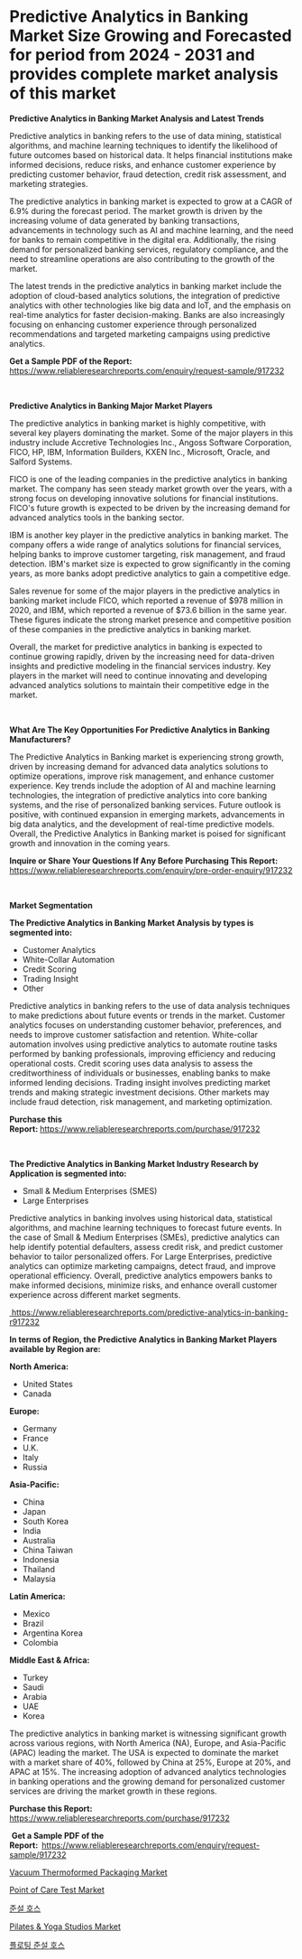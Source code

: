 <p><h1>Predictive Analytics in Banking Market Size Growing and Forecasted for period from 2024 - 2031 and provides complete market analysis of this market</h1></p><p><strong>Predictive Analytics in Banking Market Analysis and Latest Trends</strong></p>
<p><p>Predictive analytics in banking refers to the use of data mining, statistical algorithms, and machine learning techniques to identify the likelihood of future outcomes based on historical data. It helps financial institutions make informed decisions, reduce risks, and enhance customer experience by predicting customer behavior, fraud detection, credit risk assessment, and marketing strategies.</p><p>The predictive analytics in banking market is expected to grow at a CAGR of 6.9% during the forecast period. The market growth is driven by the increasing volume of data generated by banking transactions, advancements in technology such as AI and machine learning, and the need for banks to remain competitive in the digital era. Additionally, the rising demand for personalized banking services, regulatory compliance, and the need to streamline operations are also contributing to the growth of the market.</p><p>The latest trends in the predictive analytics in banking market include the adoption of cloud-based analytics solutions, the integration of predictive analytics with other technologies like big data and IoT, and the emphasis on real-time analytics for faster decision-making. Banks are also increasingly focusing on enhancing customer experience through personalized recommendations and targeted marketing campaigns using predictive analytics.</p></p>
<p><strong>Get a Sample PDF of the Report:&nbsp;</strong> <a href="https://www.reliableresearchreports.com/enquiry/request-sample/917232">https://www.reliableresearchreports.com/enquiry/request-sample/917232</a></p>
<p>&nbsp;</p>
<p><strong>Predictive Analytics in Banking Major Market Players</strong></p>
<p><p>The predictive analytics in banking market is highly competitive, with several key players dominating the market. Some of the major players in this industry include Accretive Technologies Inc., Angoss Software Corporation, FICO, HP, IBM, Information Builders, KXEN Inc., Microsoft, Oracle, and Salford Systems.</p><p>FICO is one of the leading companies in the predictive analytics in banking market. The company has seen steady market growth over the years, with a strong focus on developing innovative solutions for financial institutions. FICO's future growth is expected to be driven by the increasing demand for advanced analytics tools in the banking sector.</p><p>IBM is another key player in the predictive analytics in banking market. The company offers a wide range of analytics solutions for financial services, helping banks to improve customer targeting, risk management, and fraud detection. IBM's market size is expected to grow significantly in the coming years, as more banks adopt predictive analytics to gain a competitive edge.</p><p>Sales revenue for some of the major players in the predictive analytics in banking market include FICO, which reported a revenue of $978 million in 2020, and IBM, which reported a revenue of $73.6 billion in the same year. These figures indicate the strong market presence and competitive position of these companies in the predictive analytics in banking market.</p><p>Overall, the market for predictive analytics in banking is expected to continue growing rapidly, driven by the increasing need for data-driven insights and predictive modeling in the financial services industry. Key players in the market will need to continue innovating and developing advanced analytics solutions to maintain their competitive edge in the market.</p></p>
<p>&nbsp;</p>
<p><strong>What Are The Key Opportunities For Predictive Analytics in Banking Manufacturers?</strong></p>
<p><p>The Predictive Analytics in Banking market is experiencing strong growth, driven by increasing demand for advanced data analytics solutions to optimize operations, improve risk management, and enhance customer experience. Key trends include the adoption of AI and machine learning technologies, the integration of predictive analytics into core banking systems, and the rise of personalized banking services. Future outlook is positive, with continued expansion in emerging markets, advancements in big data analytics, and the development of real-time predictive models. Overall, the Predictive Analytics in Banking market is poised for significant growth and innovation in the coming years.</p></p>
<p><strong>Inquire or Share Your Questions If Any Before Purchasing This Report:</strong> <a href="https://www.reliableresearchreports.com/enquiry/pre-order-enquiry/917232">https://www.reliableresearchreports.com/enquiry/pre-order-enquiry/917232</a></p>
<p>&nbsp;</p>
<p><strong>Market Segmentation</strong></p>
<p><strong>The Predictive Analytics in Banking Market Analysis by types is segmented into:</strong></p>
<p><ul><li>Customer Analytics</li><li>White-Collar Automation</li><li>Credit Scoring</li><li>Trading Insight</li><li>Other</li></ul></p>
<p><p>Predictive analytics in banking refers to the use of data analysis techniques to make predictions about future events or trends in the market. Customer analytics focuses on understanding customer behavior, preferences, and needs to improve customer satisfaction and retention. White-collar automation involves using predictive analytics to automate routine tasks performed by banking professionals, improving efficiency and reducing operational costs. Credit scoring uses data analysis to assess the creditworthiness of individuals or businesses, enabling banks to make informed lending decisions. Trading insight involves predicting market trends and making strategic investment decisions. Other markets may include fraud detection, risk management, and marketing optimization.</p></p>
<p><strong>Purchase this Report:&nbsp;</strong><a href="https://www.reliableresearchreports.com/purchase/917232">https://www.reliableresearchreports.com/purchase/917232</a></p>
<p>&nbsp;</p>
<p><strong>The Predictive Analytics in Banking Market Industry Research by Application is segmented into:</strong></p>
<p><ul><li>Small & Medium Enterprises (SMES)</li><li>Large Enterprises</li></ul></p>
<p><p>Predictive analytics in banking involves using historical data, statistical algorithms, and machine learning techniques to forecast future events. In the case of Small & Medium Enterprises (SMEs), predictive analytics can help identify potential defaulters, assess credit risk, and predict customer behavior to tailor personalized offers. For Large Enterprises, predictive analytics can optimize marketing campaigns, detect fraud, and improve operational efficiency. Overall, predictive analytics empowers banks to make informed decisions, minimize risks, and enhance overall customer experience across different market segments.</p></p>
<p><a href="https://www.reliableresearchreports.com/predictive-analytics-in-banking-r917232">&nbsp;https://www.reliableresearchreports.com/predictive-analytics-in-banking-r917232</a></p>
<p><strong>In terms of Region, the Predictive Analytics in Banking Market Players available by Region are:</strong></p>
<p>
    <p> <strong> North America: </strong>
        <ul>
            <li>United States</li>
            <li>Canada</li>
        </ul>
        </p> 
    <p> <strong> Europe: </strong>
        <ul>
            <li>Germany</li>
            <li>France</li>
            <li>U.K.</li>
            <li>Italy</li>
            <li>Russia</li>
        </ul>
        </p> 
    <p> <strong> Asia-Pacific: </strong>
        <ul>
            <li>China</li>
            <li>Japan</li>
            <li>South Korea</li>
            <li>India</li>
            <li>Australia</li>
            <li>China Taiwan</li>
            <li>Indonesia</li>
            <li>Thailand</li>
            <li>Malaysia</li>
        </ul>
        </p> 
    <p> <strong> Latin America: </strong>
        <ul>
            <li>Mexico</li>
            <li>Brazil</li>
            <li>Argentina Korea</li>
            <li>Colombia</li>
        </ul>
        </p> 
    <p> <strong> Middle East & Africa: </strong>
        <ul>
            <li>Turkey</li>
            <li>Saudi</li>
            <li>Arabia</li>
            <li>UAE</li>
            <li>Korea</li>
        </ul>
    </p>
    </p>
<p><p>The predictive analytics in banking market is witnessing significant growth across various regions, with North America (NA), Europe, and Asia-Pacific (APAC) leading the market. The USA is expected to dominate the market with a market share of 40%, followed by China at 25%, Europe at 20%, and APAC at 15%. The increasing adoption of advanced analytics technologies in banking operations and the growing demand for personalized customer services are driving the market growth in these regions.</p></p>
<p><strong>Purchase this Report: </strong><a href="https://www.reliableresearchreports.com/purchase/917232">https://www.reliableresearchreports.com/purchase/917232</a></p>
<p>&nbsp;<strong>Get a Sample PDF of the Report:&nbsp;&nbsp;</strong><a href="https://www.reliableresearchreports.com/enquiry/request-sample/917232">https://www.reliableresearchreports.com/enquiry/request-sample/917232</a></p>
<p><strong></strong></p>
<p><p><a href="https://www.linkedin.com/pulse/vacuum-thermoformed-packaging-market-competitive-analysis-trends-s0u3f">Vacuum Thermoformed Packaging Market</a></p><p><a href="https://github.com/ruddyyedelwadw/Market-Research-Report-List-2/blob/main/point-of-care-test-market.md">Point of Care Test Market</a></p><p><a href="https://github.com/RichardLueilwitz787/Market-Research-Report-List-1/blob/main/141654050331.md">준설 호스</a></p><p><a href="https://github.com/jaidynmorantestelletmjzya/Market-Research-Report-List-2/blob/main/pilates-yoga-studios-market.md">Pilates & Yoga Studios Market</a></p><p><a href="https://github.com/kein8762/Market-Research-Report-List-1/blob/main/226216350332.md">플로팅 준설 호스</a></p></p>